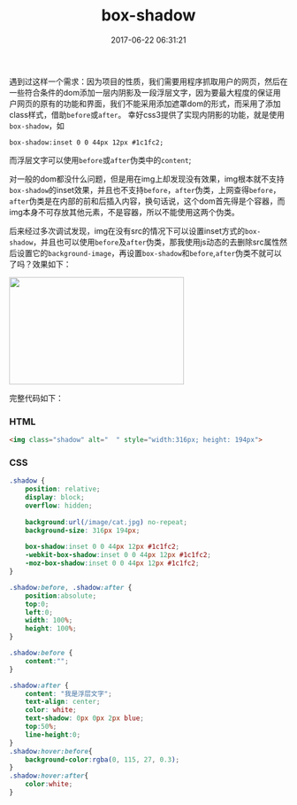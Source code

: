 ﻿---
title: box-shadow
date: 2017-06-22 06:31:21
tags:
---
遇到过这样一个需求：因为项目的性质，我们需要用程序抓取用户的网页，然后在一些符合条件的dom添加一层内阴影及一段浮层文字，因为要最大程度的保证用户网页的原有的功能和界面，我们不能采用添加遮罩dom的形式，而采用了添加class样式，借助`before`或`after`。
幸好css3提供了实现内阴影的功能，就是使用`box-shadow`，如
~~~
box-shadow:inset 0 0 44px 12px #1c1fc2;
~~~
而浮层文字可以使用`before`或`after`伪类中的`content`;

对一般的dom都没什么问题，但是用在img上却发现没有效果，img根本就不支持`box-shadow`的inset效果，并且也不支持`before`，`after`伪类，上网查得`before`，`after`伪类是在内部的前和后插入内容，换句话说，这个dom首先得是个容器，而img本身不可存放其他元素，不是容器，所以不能使用这两个伪类。

后来经过多次调试发现，img在没有src的情况下可以设置inset方式的`box-shadow`，并且也可以使用`before`及`after`伪类，那我使用js动态的去删除src属性然后设置它的`background-image`，再设置`box-shadow`和`before`,`after`伪类不就可以了吗？效果如下：

<div>
<img class="shadow" alt="  " style="width:316px; height: 194px">
</div>

完整代码如下：
### HTML
~~~html
<img class="shadow" alt="  " style="width:316px; height: 194px">
~~~

### CSS
~~~css
.shadow {
	position: relative;
	display: block;
	overflow: hidden;
	
	background:url(/image/cat.jpg) no-repeat;
	background-size: 316px 194px;
	
	box-shadow:inset 0 0 44px 12px #1c1fc2;
	-webkit-box-shadow:inset 0 0 44px 12px #1c1fc2;
	-moz-box-shadow:inset 0 0 44px 12px #1c1fc2;
}

.shadow:before, .shadow:after {
	position:absolute;
	top:0;
	left:0;
	width: 100%;
	height: 100%;
}

.shadow:before {
	content:"";
}

.shadow:after {
	content: "我是浮层文字";
	text-align: center;
	color: white;
	text-shadow: 0px 0px 2px blue;
	top:50%;
	line-height:0;
}
.shadow:hover:before{
	background-color:rgba(0, 115, 27, 0.3);
}
.shadow:hover:after{
	color:white;
}
~~~